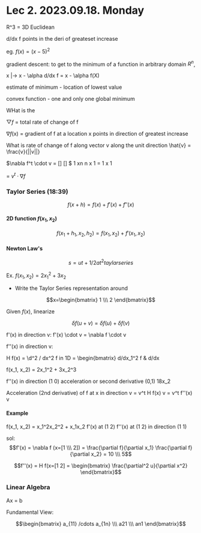 # Lec 2. 2023.09.18. Monday

R^3 = 3D Euclidean

d/dx f points in the deri of greateset increase

eg. $f(x) = (x-5)^2$

gradient descent: to get to the minimum of a function in arbitrary domain $R^n$,

x |-> x - \alpha d/dx f = x - \alpha f(X)

estimate of minimum - location of lowest value


convex function - one and only one global minimum 

WHat is the

$\bigtriangledown f$ = total rate of change of f

$\nabla f$(x) = gradient of f at a location x points in direction of greatest increase

What is rate of change of f along vector v along the unit direction  \hat{v} = \frac{v}{||v||}

$\nabla f^t \cdot v = [] [] $
1 xn n x 1 = 1 x 1

= $v^t \cdot \nabla f$

### Taylor Series (18:39)
$$f(x+h) = f(x) + f'(x) + f''(x)$$

#### 2D function $f(x_1, x_2)$

$$f(x_1+h_1, x_2, h_2) = f (x_1,x_2) + f'(x_1, x_2)$$


#### Newton Law's 
$$s = ut + 1/2 at^2 taylar series$$

Ex. $f(x_1, x_2) = 2x_1^2 + 3x_2$
- Write the Taylor Series representation around

$$x=\begin{bmatrix} 1 \\\ 2 \end{bmatrix}$$

Given $f(x)$, linearize

$$\delta f(u+v) = \delta f(u) + \delta f(v)$$

f'(x) in direction v: f'(x) \cdot v = \nabla f \cdot v

f''(x) in direction v:

H f(x) = \d^2 / dx^2 f in 1D 
= \begin{bmatrix} d/dx_1^2 f & d/dx

f(x_1, x_2) = 2x_1^2 + 3x_2^3

f''(x) in direction (1 0)
acceleration
or second derivative  (0,1) 18x_2

Acceleration (2nd derivative) of f at x in direction v 
= v^t H f(x) v = v^t f''(x) v 

#### Example 
f(x_1, x_2) = x_1^2x_2^2 + x_1x_2
f'(x) at (1 2)
f''(x) at (1 2) in direction (1 1)

sol:
$$f'(x) = \nabla f (x=[1 \\\ 2]) = \frac{\partial f}{\partial x_1} \frac{\partial f}{\partial x_2} = 10 \\\ 5$$

$$f''(x) = H f(x=[1 2] = \begin{bmatrix} \frac{\partial^2 u}{\partial x^2} \end{bmatrix}$$


### Linear Algebra 
Ax = b

Fundamental View:   

$$\begin{bmatrix} a_{11} /cdots a_{1n} \\\ a21 \\\ an1 \end{bmatrix}$$

